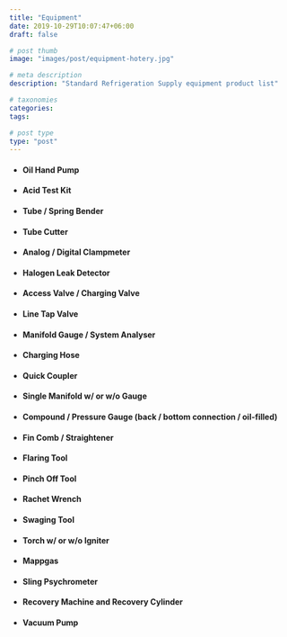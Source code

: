 ```yaml
---
title: "Equipment"
date: 2019-10-29T10:07:47+06:00
draft: false

# post thumb
image: "images/post/equipment-hotery.jpg"

# meta description
description: "Standard Refrigeration Supply equipment product list"

# taxonomies
categories:
tags:

# post type
type: "post"
---
```


- #### Oil Hand Pump

- #### Acid Test Kit

- #### Tube / Spring Bender

- #### Tube Cutter

- #### Analog / Digital Clampmeter

- #### Halogen Leak Detector

- #### Access Valve / Charging Valve

- #### Line Tap Valve

- #### Manifold Gauge / System Analyser

- #### Charging Hose

- #### Quick Coupler

- #### Single Manifold w/ or w/o Gauge

- #### Compound / Pressure Gauge (back / bottom connection / oil-filled)

- #### Fin Comb / Straightener

- #### Flaring Tool

- #### Pinch Off Tool

- #### Rachet Wrench

- #### Swaging Tool

- #### Torch w/ or w/o Igniter

- #### Mappgas

- #### Sling Psychrometer

- #### Recovery Machine and Recovery Cylinder

- #### Vacuum Pump
